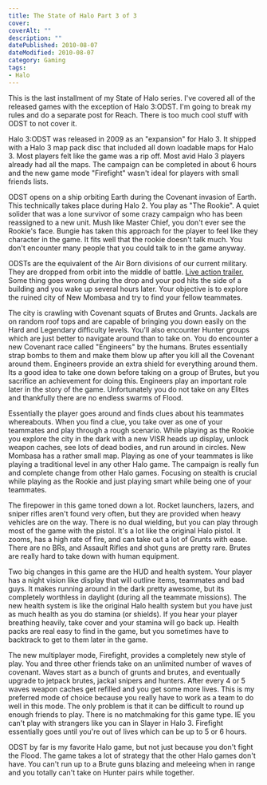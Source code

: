 ```yaml
---
title: The State of Halo Part 3 of 3
cover:
coverAlt: ""
description: ""
datePublished: 2010-08-07
dateModified: 2010-08-07
category: Gaming
tags:
- Halo
---
```


This is the last installment of my State of Halo series.  I've covered all of the released games with the exception of Halo 3:ODST. I'm going to break my rules and do a separate post for Reach. There is too much cool stuff with ODST to not cover it.

Halo 3:ODST was released in 2009 as an "expansion" for Halo 3. It shipped with a Halo 3 map pack disc that included all down loadable maps for Halo 3. Most players felt like the game was a rip off. Most avid Halo 3 players already had all the maps. The campaign can be completed in about 6 hours and the new game mode "Firefight" wasn't ideal for players with small friends lists.

ODST opens on a ship orbiting Earth during the Covenant invasion of Earth. This technically takes place during Halo 2.  You play as "The Rookie". A quiet solider that was a lone survivor of some crazy campaign who has been reassigned to a new unit.  Mush like Master Chief, you don't ever see the Rookie's face. Bungie has taken this approach for the player to feel like they character in the game.  It fits well that the rookie doesn't talk much. You don't encounter many people that you could talk to in the game anyway.

ODSTs are the equivalent of the Air Born divisions of our current military.  They are dropped from orbit into the middle of battle.  [Live action trailer.](http://xbox360.ign.com/dor/objects/852871/bungie-project-2/videos/haloodst_liveaction_trl_090409.html)  Some thing goes wrong during the drop and your pod hits the side of a building and you wake up several hours later.  Your objective is to explore the ruined city of New Mombasa and try to find your fellow teammates.

The city is crawling with Covenant squats of Brutes and Grunts.  Jackals are on random roof tops and are capable of bringing you down easily on the Hard and Legendary difficulty levels.  You'll also encounter Hunter groups which are just better to navigate around than to take on.  You do encounter a new Covenant race called "Engineers" by the humans.  Brutes essentially strap bombs to them and make them blow up after you kill all the Covenant around them. Engineers provide an extra shield for everything around them. Its a good idea to take one down before taking on a group of Brutes, but you sacrifice an achievement for doing this.  Engineers play an important role later in the story of the game.  Unfortunately you do not take on any Elites and thankfully there are no endless swarms of Flood.

Essentially the player goes around and finds clues about his teammates whereabouts.  When you find a clue, you take over as one of your teammates and play through a rough scenario.  While playing as the Rookie you explore the city in the dark with a new VISR heads up display, unlock weapon caches, see lots of dead bodies, and run around in circles. New Mombasa has a rather small map.  Playing as one of your teammates is like playing a traditional level in any other Halo game. The campaign is really fun and complete change from other Halo games. Focusing on stealth is crucial while playing as the Rookie and just playing smart while being one of your teammates.

The firepower in this game toned down a lot.  Rocket launchers, lazers, and sniper rifles aren't found very often, but they are provided when heavy vehicles are on the way.  There is no dual wielding, but you can play through most of the game with the pistol.  It's a lot like the original Halo pistol. It zooms, has a high rate of fire, and can take out a lot of Grunts with ease. There are no BRs, and Assault Rifles and shot guns are pretty rare.  Brutes are really hard to take down with human equipment.

Two big changes in this game are the HUD and health system.  Your player has a night vision like display that will outline items, teammates and bad guys.  It makes running around in the dark pretty awesome, but its completely worthless in daylight (during all the teammate missions).  The new health system is like the original Halo health system but you have just as much health as you do stamina (or shields).  If you hear your player breathing heavily, take cover and your stamina will go back up.  Health packs are real easy to find in the game, but you sometimes have to backtrack to get to them later in the game.

The new multiplayer mode, Firefight, provides a completely new style of play. You and three other friends take on an unlimited number of waves of covenant.  Waves start as a bunch of grunts and brutes, and eventually upgrade to jetpack brutes, jackal snipers and hunters. After every 4 or 5 waves weapon caches get refilled and you get some more lives.  This is my preferred mode of choice because you really have to work as a team to do well in this mode.  The only problem is that it can be difficult to round up enough friends to play. There is no matchmaking for this game type. IE you can't play with strangers like you can in Slayer in Halo 3. Firefight essentially goes until you're out of lives which can be up to 5 or 6 hours.

ODST by far is my favorite Halo game, but not just because you don't fight the Flood. The game takes a lot of strategy that the other Halo games don't have. You can't run up to a Brute guns blazing and meleeing when in range and you totally can't take on Hunter pairs while together.
